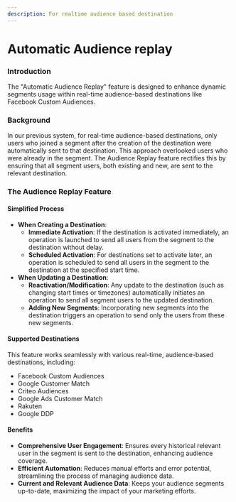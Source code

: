 ```yaml
---
description: For realtime audience based destination
---
```


# Automatic Audience replay

### Introduction

The "Automatic Audience Replay" feature is designed to enhance dynamic segments usage within real-time audience-based destinations like Facebook Custom Audiences.

### Background

In our previous system, for real-time audience-based destinations, only users who joined a segment after the creation of the destination were automatically sent to that destination. This approach overlooked users who were already in the segment. The Audience Replay feature rectifies this by ensuring that all segment users, both existing and new, are sent to the relevant destination.

### The Audience Replay Feature

#### Simplified Process

* **When Creating a Destination**:
  * **Immediate Activation**: If the destination is activated immediately, an operation is launched to send all users from the segment to the destination without delay.
  * **Scheduled Activation**: For destinations set to activate later, an operation is scheduled to send all users in the segment to the destination at the specified start time.
* **When Updating a Destination**:
  * **Reactivation/Modification**: Any update to the destination (such as changing start times or timezones) automatically initiates an operation to send all segment users to the updated destination.
  * **Adding New Segments**: Incorporating new segments into the destination triggers an operation to send only the users from these new segments.

#### Supported Destinations

This feature works seamlessly with various real-time, audience-based destinations, including:

* Facebook Custom Audiences
* Google Customer Match
* Criteo Audiences
* Google Ads Customer Match
* Rakuten
* Google DDP

#### Benefits

* **Comprehensive User Engagement**: Ensures every historical relevant user in the segment is sent to the destination, enhancing audience coverage.
* **Efficient Automation**: Reduces manual efforts and error potential, streamlining the process of managing audience data.
* **Current and Relevant Audience Data**: Keeps your audience segments up-to-date, maximizing the impact of your marketing efforts.
